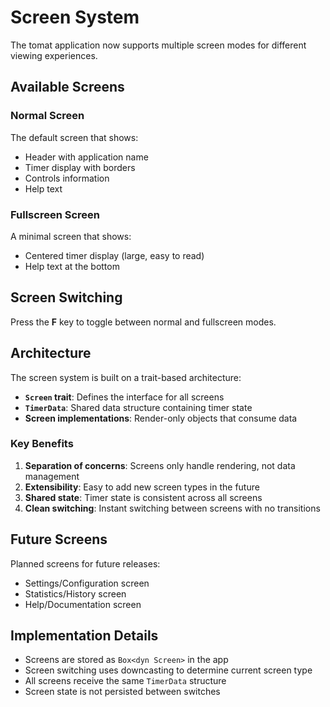 # Screen System

The tomat application now supports multiple screen modes for different viewing experiences.

## Available Screens

### Normal Screen
The default screen that shows:
- Header with application name
- Timer display with borders
- Controls information
- Help text

### Fullscreen Screen
A minimal screen that shows:
- Centered timer display (large, easy to read)
- Help text at the bottom

## Screen Switching

Press the **F** key to toggle between normal and fullscreen modes.

## Architecture

The screen system is built on a trait-based architecture:

- **`Screen` trait**: Defines the interface for all screens
- **`TimerData`**: Shared data structure containing timer state
- **Screen implementations**: Render-only objects that consume data

### Key Benefits

1. **Separation of concerns**: Screens only handle rendering, not data management
2. **Extensibility**: Easy to add new screen types in the future
3. **Shared state**: Timer state is consistent across all screens
4. **Clean switching**: Instant switching between screens with no transitions

## Future Screens

Planned screens for future releases:
- Settings/Configuration screen
- Statistics/History screen  
- Help/Documentation screen

## Implementation Details

- Screens are stored as `Box<dyn Screen>` in the app
- Screen switching uses downcasting to determine current screen type
- All screens receive the same `TimerData` structure
- Screen state is not persisted between switches
